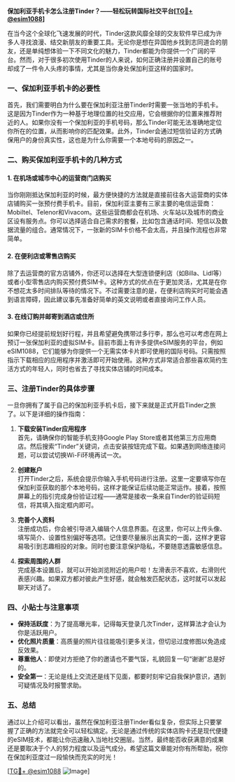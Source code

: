 **保加利亚手机卡怎么注册Tinder？——轻松玩转国际社交平台[[TG💪+ @esim1088](https://t.me/s/esim1088)]**

在当今这个全球化飞速发展的时代，Tinder这款风靡全球的交友软件早已成为许多人寻找浪漫、结交新朋友的重要工具。无论你是想在异国他乡找到志同道合的朋友，还是单纯想体验一下不同文化的魅力，Tinder都能为你提供一个广阔的平台。然而，对于很多初次使用Tinder的人来说，如何正确注册并设置自己的账号却成了一件令人头疼的事情，尤其是当你身处保加利亚这样的国家时。

### 一、保加利亚手机卡的必要性

首先，我们需要明白为什么要在保加利亚注册Tinder时需要一张当地的手机卡。这是因为Tinder作为一种基于地理位置的社交应用，它会根据你的位置来推荐附近的人。如果你没有一个保加利亚的手机号码，那么Tinder可能无法准确地定位你所在的位置，从而影响你的匹配效果。此外，Tinder会通过短信验证的方式确保用户的身份真实性，这也是为什么你需要一个本地号码的原因之一。

### 二、购买保加利亚手机卡的几种方式

#### 1. 在机场或城市中心的运营商门店购买

当你刚刚抵达保加利亚的时候，最方便快捷的方法就是直接前往各大运营商的实体店铺购买一张预付费手机卡。目前，保加利亚主要有三家主要的电信运营商：Mobiltel、Telenor和Vivacom。这些运营商都会在机场、火车站以及城市的商业区设有服务点。你可以选择适合自己需求的套餐，比如包含通话时间、短信以及数据流量的组合。通常情况下，一张新的SIM卡价格不会太高，并且操作流程也非常简单。

#### 2. 在便利店或零售店购买

除了去运营商的官方店铺外，你还可以选择在大型连锁便利店（如Billa、Lidl等）或者小型零售店内购买预付费SIM卡。这种方式的优点在于更加灵活，尤其是在你不想花太多时间排队等待的情况下。不过需要注意的是，在便利店购买时可能会遇到语言障碍，因此建议事先准备好简单的英文说明或者直接询问工作人员。

#### 3. 在线订购并邮寄到酒店或住所

如果你已经提前规划好行程，并且希望避免携带过多行李，那么也可以考虑在网上预订一张保加利亚的虚拟SIM卡。目前市面上有许多提供eSIM服务的平台，例如eSIM1088，它们能够为你提供一个无需实体卡片即可使用的国际号码。只需按照指示下载相应的应用程序并激活即可开始使用。这种方式非常适合那些喜欢简约生活方式的年轻人，同时也省去了寻找实体店铺的时间成本。

### 三、注册Tinder的具体步骤

一旦你拥有了属于自己的保加利亚手机卡后，接下来就是正式开启Tinder之旅了。以下是详细的操作指南：

1. **下载安装Tinder应用程序**  
   首先，请确保你的智能手机支持Google Play Store或者其他第三方应用商店。然后搜索“Tinder”关键词，点击安装按钮完成下载。如果遇到网络连接问题，可以尝试切换Wi-Fi环境再试一次。

2. **创建账户**  
   打开Tinder之后，系统会提示你输入手机号码进行注册。这里一定要填写你在保加利亚获取的那个本地号码，这样才能保证后续功能正常运作。接着，按照屏幕上的指引完成身份验证过程——通常是接收一条来自Tinder的验证码短信，将其填入指定框内即可。

3. **完善个人资料**  
   注册成功后，你会被引导进入编辑个人信息界面。在这里，你可以上传头像、填写简介、设置性别偏好等选项。记住要尽量展示出真实的一面，这样才更容易吸引到志趣相投的对象。同时也要注意保护隐私，不要随意透露敏感信息。

4. **探索周围的人群**  
   完成基本设置后，就可以开始浏览附近的用户啦！左滑表示不喜欢，右滑则代表感兴趣。如果双方都对彼此产生好感，就会触发匹配状态，这时就可以发起聊天对话了。

### 四、小贴士与注意事项

- **保持活跃度**：为了提高曝光率，记得每天登录几次Tinder，这样算法才会认为你是活跃用户。
- **优化照片质量**：高质量的照片往往能吸引更多关注，但切忌过度修图以免造成反效果。
- **尊重他人**：即使对方拒绝了你的邀请也不要气馁，礼貌回复一句“谢谢”总是好的。
- **安全第一**：无论是线上交流还是线下见面，都要时刻牢记自我保护意识，遇到可疑情况及时报警求助。

### 五、总结

通过以上介绍可以看出，虽然在保加利亚注册Tinder看似复杂，但实际上只要掌握了正确的方法就完全可以轻松搞定。无论是通过传统的实体店购卡还是现代便捷的eSIM技术，都能让你迅速融入当地社交圈层。当然，最终能否收获满意的成果还是要取决于个人的努力程度以及运气成分。希望这篇文章能对你有所帮助，祝你在保加利亚度过一段愉快而充实的时光！

[[TG💪+ @esim1088](https://t.me/s/esim1088) ![Image](https://i.postimg.cc/4NQfJmqS/Snipaste-2025-05-13-00-14-12.png)]